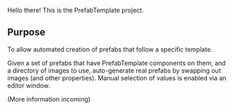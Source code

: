 Hello there! This is the PrefabTemplate project.

## Purpose
To allow automated creation of prefabs that follow a specific template.

Given a set of prefabs that have PrefabTemplate components on them, and a
directory of images to use, auto-generate real prefabs by swapping out images
(and other properties). Manual selection of values is enabled via an editor
window.

(More information incoming)
